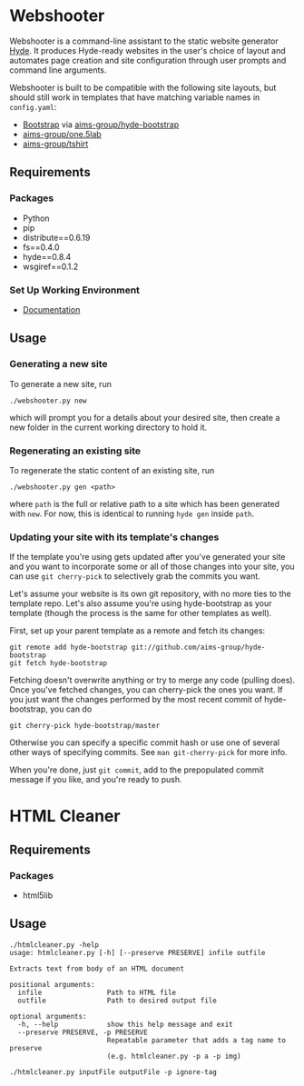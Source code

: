 # Webshooter
Webshooter is a command-line assistant to the static website generator
[Hyde][hyde/hyde]. It produces Hyde-ready websites in the user's choice of
layout and automates page creation and site configuration through user prompts
and command line arguments.

Webshooter is built to be compatible with the following site layouts, but should
still work in templates that have matching variable names in `config.yaml`:

  * [Bootstrap][twitter/bootstrap] via [aims-group/hyde-bootstrap][]
  * [aims-group/one.5lab][aims-group/one.5lab]
  * [aims-group/tshirt][aims-group/tshirt]

## Requirements

### Packages
* Python
* pip
* distribute==0.6.19
* fs==0.4.0
* hyde==0.8.4
* wsgiref==0.1.2

### Set Up Working Environment

* [Documentation][documentation]

## Usage

### Generating a new site
To generate a new site, run

    ./webshooter.py new

which will prompt you for a details about your desired site, then create a new
folder in the current working directory to hold it.


### Regenerating an existing site
To regenerate the static content of an existing site, run

    ./webshooter.py gen <path>

where `path` is the full or relative path to a site which has been generated
with `new`. For now, this is identical to running `hyde gen` inside `path`.

### Updating your site with its template's changes
If the template you're using gets updated after you've generated your site and
you want to incorporate some or all of those changes into your site, you can use
`git cherry-pick` to selectively grab the commits you want.

Let's assume your
website is its own git repository, with no more ties to the template repo. Let's
also assume you're using hyde-bootstrap as your template (though the process is
the same for other templates as well).

First, set up your parent template as a remote and fetch its changes:

    git remote add hyde-bootstrap git://github.com/aims-group/hyde-bootstrap
    git fetch hyde-bootstrap

Fetching doesn't overwrite anything or try to merge any code (pulling does).
Once you've fetched changes, you can cherry-pick the ones you want. If you just
want the changes performed by the most recent commit of hyde-bootstrap, you can
do

    git cherry-pick hyde-bootstrap/master

Otherwise you can specify a specific commit hash or use one of several other
ways of specifying commits. See `man git-cherry-pick` for more info.

When you're done, just `git commit`, add to the prepopulated commit message if
you like, and you're ready to push.

# HTML Cleaner

## Requirements

### Packages

* html5lib

## Usage

    ./htmlcleaner.py -help
    usage: htmlcleaner.py [-h] [--preserve PRESERVE] infile outfile

    Extracts text from body of an HTML document

    positional arguments:
      infile                Path to HTML file
      outfile               Path to desired output file

    optional arguments:
      -h, --help            show this help message and exit
      --preserve PRESERVE, -p PRESERVE
                            Repeatable parameter that adds a tag name to preserve
                            (e.g. htmlcleaner.py -p a -p img)

    ./htmlcleaner.py inputFile outputFile -p ignore-tag
 

[hyde/hyde]:                 https://github.com/hyde/hyde
[twitter/bootstrap]:         https://github.com/twitter/bootstrap
[aims-group/one.5lab]:       https://github.com/aims-group/one.5lab
[aims-group/hyde-bootstrap]: https://github.com/aims-group/hyde-bootstrap
[aims-group/tshirt]:         https://github.com/aims-group/tshirt
[documentation]:             https://github.com/aims-group/esgf-site/wiki
